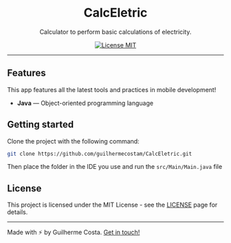 <h1 align="center">
<br>
CalcEletric
</h1>

<p align="center">Calculator to perform basic calculations of electricity.</p>

<p align="center">
  <a href="https://opensource.org/licenses/MIT">
    <img src="https://img.shields.io/badge/License-MIT-blue.svg" alt="License MIT">
  </a>
</p>

<hr />

## Features

This app features all the latest tools and practices in mobile development!

- **Java** — Object-oriented programming language

## Getting started

Clone the project with the following command:

```sh
git clone https://github.com/guilhermecostam/CalcEletric.git
```

Then place the folder in the IDE you use and run the `src/Main/Main.java` file

## License

This project is licensed under the MIT License - see the [LICENSE](https://github.com/guilhermecostam/CalcEletric/blob/master/LICENSE) page for details.

---

Made with :zap: by Guilherme Costa. [Get in touch!](https://www.linkedin.com/in/guilhermecostam/)
